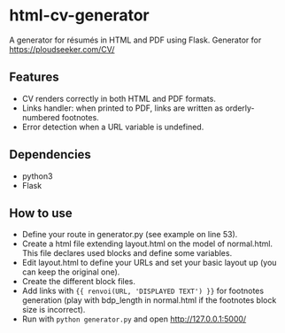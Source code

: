 # html-cv-generator
A generator for résumés in HTML and PDF using Flask. Generator for https://ploudseeker.com/CV/

## Features
- CV renders correctly in both HTML and PDF formats.
- Links handler: when printed to PDF, links are written as orderly-numbered footnotes.
- Error detection when a URL variable is undefined.

## Dependencies
- python3
- Flask

## How to use
- Define your route in generator.py (see example on line 53).
- Create a html file extending layout.html on the model of normal.html. This file declares used blocks and define some variables.
- Edit layout.html to define your URLs and set your basic layout up (you can keep the original one).
- Create the different block files.
- Add links with `{{ renvoi(URL, 'DISPLAYED TEXT') }}` for footnotes generation (play with bdp_length in normal.html if the footnotes block size is incorrect).
- Run with `python generator.py` and open http://127.0.0.1:5000/
